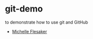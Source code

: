 # git-demo
to demonstrate how to use git and GitHub

- [Michelle Flesaker](https://github.com/mflesaker)
